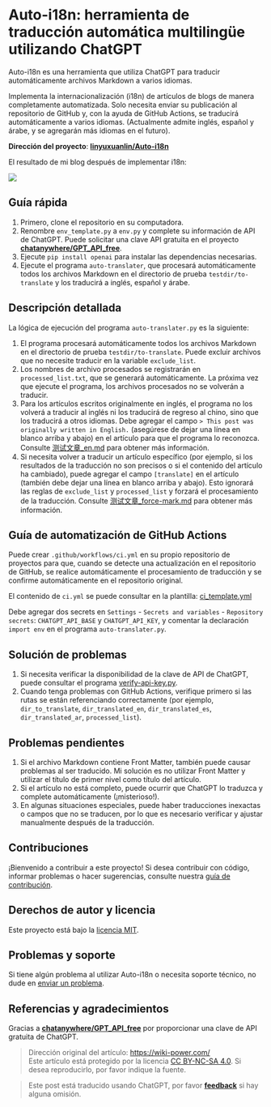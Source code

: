 # Auto-i18n: herramienta de traducción automática multilingüe utilizando ChatGPT

Auto-i18n es una herramienta que utiliza ChatGPT para traducir automáticamente archivos Markdown a varios idiomas.

Implementa la internacionalización (i18n) de artículos de blogs de manera completamente automatizada. Solo necesita enviar su publicación al repositorio de GitHub y, con la ayuda de GitHub Actions, se traducirá automáticamente a varios idiomas. (Actualmente admite inglés, español y árabe, y se agregarán más idiomas en el futuro).

**Dirección del proyecto**: [**linyuxuanlin/Auto-i18n**](https://github.com/linyuxuanlin/Auto-i18n)

El resultado de mi blog después de implementar i18n:

![](https://img.wiki-power.com/d/wiki-media/img/202310151317234.png)

## Guía rápida

1. Primero, clone el repositorio en su computadora.
2. Renombre `env_template.py` a `env.py` y complete su información de API de ChatGPT. Puede solicitar una clave API gratuita en el proyecto [**chatanywhere/GPT_API_free**](https://github.com/chatanywhere/GPT_API_free).
3. Ejecute `pip install openai` para instalar las dependencias necesarias.
4. Ejecute el programa `auto-translater`, que procesará automáticamente todos los archivos Markdown en el directorio de prueba `testdir/to-translate` y los traducirá a inglés, español y árabe.

## Descripción detallada

La lógica de ejecución del programa `auto-translater.py` es la siguiente:

1. El programa procesará automáticamente todos los archivos Markdown en el directorio de prueba `testdir/to-translate`. Puede excluir archivos que no necesite traducir en la variable `exclude_list`.
2. Los nombres de archivo procesados se registrarán en `processed_list.txt`, que se generará automáticamente. La próxima vez que ejecute el programa, los archivos procesados no se volverán a traducir.
3. Para los artículos escritos originalmente en inglés, el programa no los volverá a traducir al inglés ni los traducirá de regreso al chino, sino que los traducirá a otros idiomas. Debe agregar el campo `> This post was originally written in English.` (asegúrese de dejar una línea en blanco arriba y abajo) en el artículo para que el programa lo reconozca. Consulte [测试文章\_en.md](https://github.com/linyuxuanlin/Auto-i18n/blob/main/testdir/to-translate/测试文章_en.md) para obtener más información.
4. Si necesita volver a traducir un artículo específico (por ejemplo, si los resultados de la traducción no son precisos o si el contenido del artículo ha cambiado), puede agregar el campo `[translate]` en el artículo (también debe dejar una línea en blanco arriba y abajo). Esto ignorará las reglas de `exclude_list` y `processed_list` y forzará el procesamiento de la traducción. Consulte [测试文章\_force-mark.md](https://github.com/linyuxuanlin/Auto-i18n/blob/main/testdir/to-translate/测试文章_force-mark.md) para obtener más información.

## Guía de automatización de GitHub Actions

Puede crear `.github/workflows/ci.yml` en su propio repositorio de proyectos para que, cuando se detecte una actualización en el repositorio de GitHub, se realice automáticamente el procesamiento de traducción y se confirme automáticamente en el repositorio original.

El contenido de `ci.yml` se puede consultar en la plantilla: [ci_template.yml](https://github.com/linyuxuanlin/Auto-i18n/blob/main/ci_template.yml)

Debe agregar dos secrets en `Settings` - `Secrets and variables` - `Repository secrets`: `CHATGPT_API_BASE` y `CHATGPT_API_KEY`, y comentar la declaración `import env` en el programa `auto-translater.py`.

## Solución de problemas

1. Si necesita verificar la disponibilidad de la clave de API de ChatGPT, puede consultar el programa [verify-api-key.py](https://github.com/linyuxuanlin/Auto-i18n/blob/main/Archive/verify-api-key.py).
2. Cuando tenga problemas con GitHub Actions, verifique primero si las rutas se están referenciando correctamente (por ejemplo, `dir_to_translate`, `dir_translated_en`, `dir_translated_es`, `dir_translated_ar`, `processed_list`).

## Problemas pendientes

1. Si el archivo Markdown contiene Front Matter, también puede causar problemas al ser traducido. Mi solución es no utilizar Front Matter y utilizar el título de primer nivel como título del artículo.
2. Si el artículo no está completo, puede ocurrir que ChatGPT lo traduzca y complete automáticamente (¡misterioso!).
3. En algunas situaciones especiales, puede haber traducciones inexactas o campos que no se traducen, por lo que es necesario verificar y ajustar manualmente después de la traducción.

## Contribuciones

¡Bienvenido a contribuir a este proyecto! Si desea contribuir con código, informar problemas o hacer sugerencias, consulte nuestra [guía de contribución](https://github.com/linyuxuanlin/Auto-i18n/blob/main/CONTRIBUTING.md).

## Derechos de autor y licencia

Este proyecto está bajo la [licencia MIT](https://github.com/linyuxuanlin/Auto-i18n/blob/main/LICENSE).

## Problemas y soporte

Si tiene algún problema al utilizar Auto-i18n o necesita soporte técnico, no dude en [enviar un problema](https://github.com/linyuxuanlin/Auto-i18n/issues).

## Referencias y agradecimientos

Gracias a [**chatanywhere/GPT_API_free**](https://github.com/chatanywhere/GPT_API_free) por proporcionar una clave de API gratuita de ChatGPT.

> Dirección original del artículo: <https://wiki-power.com/>  
> Este artículo está protegido por la licencia [CC BY-NC-SA 4.0](https://creativecommons.org/licenses/by/4.0/deed.zh). Si desea reproducirlo, por favor indique la fuente.

> Este post está traducido usando ChatGPT, por favor [**feedback**](https://github.com/linyuxuanlin/Wiki_MkDocs/issues/new) si hay alguna omisión.